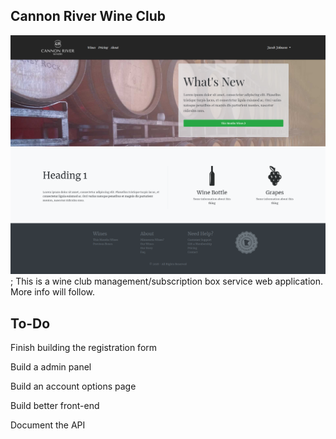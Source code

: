 ## Cannon River Wine Club
![frontEnd preview](/FrontEnd_Preview.png);
This is a wine club management/subscription box service web application. More info will follow.

## To-Do
Finish building the registration form

Build a admin panel

Build an account options page

Build better front-end 

Document the API